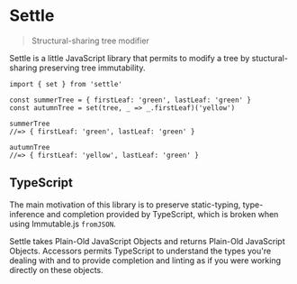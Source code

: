 # Settle
> Structural-sharing tree modifier

Settle is a little JavaScript library that permits to modify a tree by stuctural-sharing preserving tree immutability.

```
import { set } from 'settle'

const summerTree = { firstLeaf: 'green', lastLeaf: 'green' }
const autumnTree = set(tree, _ => _.firstLeaf)('yellow')

summerTree
//=> { firstLeaf: 'green', lastLeaf: 'green' }

autumnTree
//=> { firstLeaf: 'yellow', lastLeaf: 'green' }

```

## TypeScript
The main motivation of this library is to preserve static-typing, type-inference and completion provided by TypeScript, which is broken when using Immutable.js `fromJSON`.

Settle takes Plain-Old JavaScript Objects and returns Plain-Old JavaScript Objects. Accessors permits TypeScript to understand the types you're dealing with and to provide completion and linting as if you were working directly on these objects.
